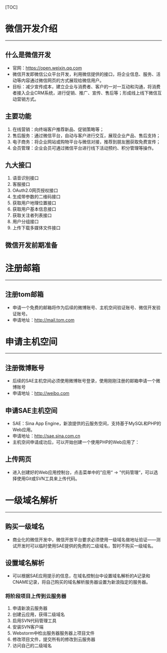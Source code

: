 [TOC]
# 微信开发介绍

---

## 什么是微信开发

* 官网：https://open.weixin.qq.com
* 微信开发即微信公众平台开发，利用微信提供的接口，将企业信息、服务、活动等内容通过微信网页的方式展现给微信用户。
* 目标：减少宣传成本，建立企业与消费者、客户的一对一互动和沟通，将消费者接入企业CRM系统，进行促销、推广、宣传、售后等；形成线上线下微信互动营销方式。

## 主要功能

1. 在线营销：向终端客户推荐新品、促销策略等；
2. 售后服务：通过微信平台，自动与客户进行交互，展现企业产品、售后支持；
3. 电子商务：将企业网站或购物平台与微信对接，推荐到朋友圈获取免费宣传；
4. 会员管理：企业会员可通过微信平台进行线下活动预约、积分管理等操作。

## 九大接口

1. 语音识别接口
2. 客服接口
3. OAuth2.0网页授权接口
4. 生成带参数的二维码接口
5. 获取用户地理位置接口
6. 获取用户基本信息接口
7. 获取关注者列表接口
8. 用户分组接口
9. 上传下载多媒体文件接口

## 微信开发前期准备

# 注册邮箱

---

## 注册tom邮箱

* 申请一个免费的邮箱将作为后续的微博账号、主机空间验证账号、微信开发验证账号。
* 申请地址：http://mail.tom.com

# 申请主机空间

---

## 注册微博账号

* 后续的SAE主机空间必须使用微博账号登录，使用刚刚注册的邮箱申请一个微博账号
* 申请地址：http://weibo.com

## 申请SAE主机空间

* SAE：Sina App Engine，新浪提供的云服务空间，支持基于MySQL和PHP的Web应用。
* 申请地址：http://sae.sina.com.cn
* 主机空间申请成功后，可以开始创建一个使用PHP的Web应用了：

## 上传网页

* 进入创建好的Web应用控制台，点击菜单中的”应用“ -> ”代码管理“，可以选择使用Git或SVN工具来上传代码。

# 一级域名解析

---

## 购买一级域名

* 商业化的微信开发中，微信开放平台要求必须使用一级域名做地址验证——测试开发时可以临时使用SAE提供的免费的二级域名，暂时不购买一级域名。

## 设置域名解析

* 可以根据SAE应用提示的信息，在域名控制台中设置域名解析的A记录和CNAME记录，将自己购买的域名解析服务器设置为新浪指定的服务器。

### 将阶段项目上传到云服务器

1. 申请新浪云服务器
2. 创建云应用，获得二级域名
3. 启用SVN代码管理工具
4. 安装SVN客户端
5. Webstorm中检出服务器服务器上项目文件
6. 修改项目文件，提交所有的修改到云服务器
7. 访问自己的二级域名